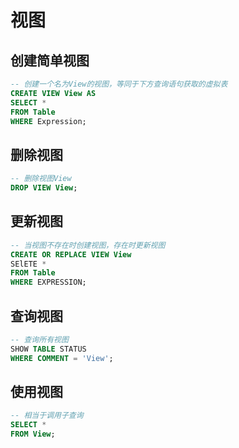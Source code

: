 # 视图

## 创建简单视图

``` SQL
-- 创建一个名为View的视图，等同于下方查询语句获取的虚拟表
CREATE VIEW View AS
SELECT *
FROM Table
WHERE Expression;
```

## 删除视图

``` SQL
-- 删除视图View
DROP VIEW View;
```

## 更新视图

``` SQL
-- 当视图不存在时创建视图，存在时更新视图
CREATE OR REPLACE VIEW View
SElETE *
FROM Table
WHERE EXPRESSION;
```

## 查询视图

``` SQL
-- 查询所有视图
SHOW TABLE STATUS
WHERE COMMENT = 'View';
```

## 使用视图

``` SQL
-- 相当于调用子查询
SELECT *
FROM View;
```
